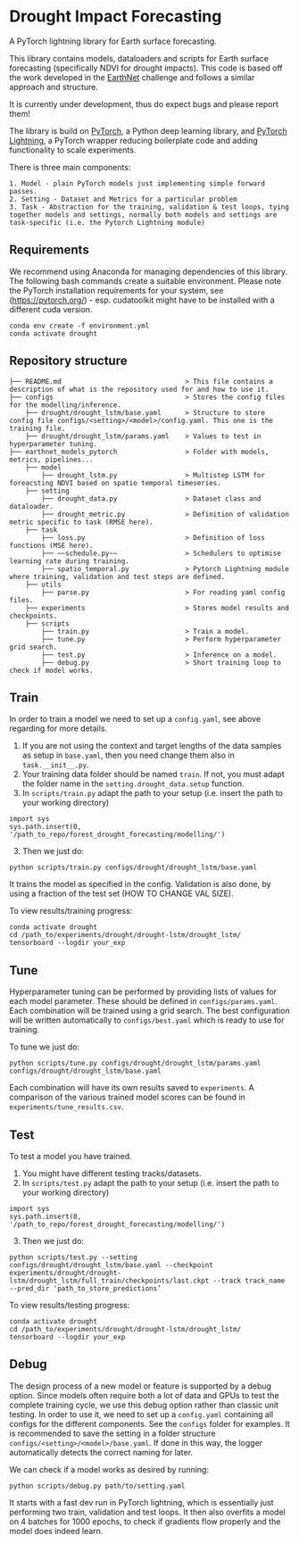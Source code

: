 # Drought Impact Forecasting 

A PyTorch lightning library for Earth surface forecasting.

This library contains models, dataloaders and scripts for Earth surface forecasting (specifically NDVI for drought impacts). This code is based off the work developed in the [EarthNet](www.earthnet.tech) challenge and follows a similar approach and structure.

It is currently under development, thus do expect bugs and please report them!

The library is build on [PyTorch](www.pytorch.org), a Python deep learning library, and [PyTorch Lightning](https://www.pytorchlightning.ai/), a PyTorch wrapper reducing boilerplate code and adding functionality to scale experiments.

There is three main components:

    1. Model - plain PyTorch models just implementing simple forward passes.
    2. Setting - Dataset and Metrics for a particular problem
    3. Task - Abstraction for the training, validation & test loops, tying together models and settings, normally both models and settings are task-specific (i.e. the Pytorch Lightning module)


## Requirements

We recommend using Anaconda for managing dependencies of this library. The following bash commands create a suitable environment. Please note the PyTorch installation requirements for your system, see (https://pytorch.org/) - esp. cudatoolkit might have to be installed with a different cuda version.

```
conda env create -f environment.yml
conda activate drought
```

## Repository structure

```.
├── README.md                               > This file contains a description of what is the repository used for and how to use it.
├── configs                                 > Stores the config files for the modelling/inference.
    ├── drought/drought_lstm/base.yaml      > Structure to store config file configs/<setting>/<model>/config.yaml. This one is the training file.
    ├── drought/drought_lstm/params.yaml    > Values to test in hyperparameter tuning.
├── earthnet_models_pytorch                 > Folder with models, metrics, pipelines...
    ├── model                               
        ├── drought_lstm.py                 > Multistep LSTM for foreacsting NDVI based on spatio temporal timeseries. 
    ├── setting 
        ├── drought_data.py                 > Dataset class and dataloader.
        ├── drought_metric.py               > Definition of validation metric specific to task (RMSE here).
    ├── task
        ├── loss.py                         > Definition of loss functions (MSE here).
        ├── ~~schedule.py~~                 > Schedulers to optimise learning rate during training.
        ├── spatio_temporal.py              > Pytorch Lightning module where training, validation and test steps are defined.
    ├── utils
        ├── parse.py                        > For reading yaml config files.
    ├── experiments                         > Stores model results and checkpoints.
    ├── scripts
        ├── train.py                        > Train a model.
        ├── tune.py                         > Perform hyperparameter grid search.
        ├── test.py                         > Inference on a model.
        ├── debug.py                        > Short training loop to check if model works.
```


## Train


In order to train a model we need to set up a `config.yaml`, see above regarding for more details.

1. If you are not using the context and target lengths of the data samples as setup in `base.yaml`, then you need change them also in `task.__init__.py`.
2. Your training data folder should be named `train`. If not, you must adapt the folder name in the `setting.drought_data.setup` function.
2. In `scripts/train.py` adapt the path to your setup (i.e. insert the path to your working directory)
```
import sys
sys.path.insert(0, '/path_to_repo/forest_drought_forecasting/modelling/')
```
3. Then we just do:
```
python scripts/train.py configs/drought/drought_lstm/base.yaml
```

It trains the model as specified in the config. Validation is also done, by using a fraction of the test set (HOW TO CHANGE VAL SIZE).

To view results/training progress:
```
conda activate drought
cd /path_to/experiments/drought/drought-lstm/drought_lstm/
tensorboard --logdir your_exp
```



## Tune

Hyperparameter tuning can be performed by providing lists of values for each model parameter. These should be defined in `configs/params.yaml`. Each combination will be trained using a grid search. The best configuration will be written automatically to `configs/best.yaml` which is ready to use for training.

To tune we just do:
```
python scripts/tune.py configs/drought/drought_lstm/params.yaml configs/drought/drought_lstm/base.yaml
```

Each combination will have its own results saved to `experiments`. A comparison of the various trained model scores can be  found in `experiments/tune_results.csv`.


## Test 

To test a model you have trained. 

1. You might have different testing tracks/datasets.
2. In `scripts/test.py` adapt the path to your setup (i.e. insert the path to your working directory)
```
import sys
sys.path.insert(0, '/path_to_repo/forest_drought_forecasting/modelling/')
```
3. Then we just do:
```
python scripts/test.py --setting configs/drought/drought_lstm/base.yaml --checkpoint experiments/drought/drought-lstm/drought_lstm/full_train/checkpoints/last.ckpt --track track_name --pred_dir 'path_to_store_predictions’
```

To view results/testing progress:
```
conda activate drought
cd /path_to/experiments/drought/drought-lstm/drought_lstm/
tensorboard --logdir your_exp
``````


## Debug

The design process of a new model or feature is supported by a debug option. Since models often require both a lot of data and GPUs to test the complete training cycle, we use this debug option rather than classic unit testing.
In order to use it, we need to set up a `config.yaml` containing all configs for the different components. See the `configs` folder for examples. It is recommended to save the setting in a folder structure `configs/<setting>/<model>/base.yaml`. If done in this way, the logger automatically detects the correct naming for later.

We can check if a model works as desired by running:
```
python scripts/debug.py path/to/setting.yaml
```

It starts with a fast dev run in PyTorch lightning, which is essentially just performing two train, validation and test loops. It then also overfits a model on 4 batches for 1000 epochs, to check if gradients flow properly and the model does indeed learn. 

